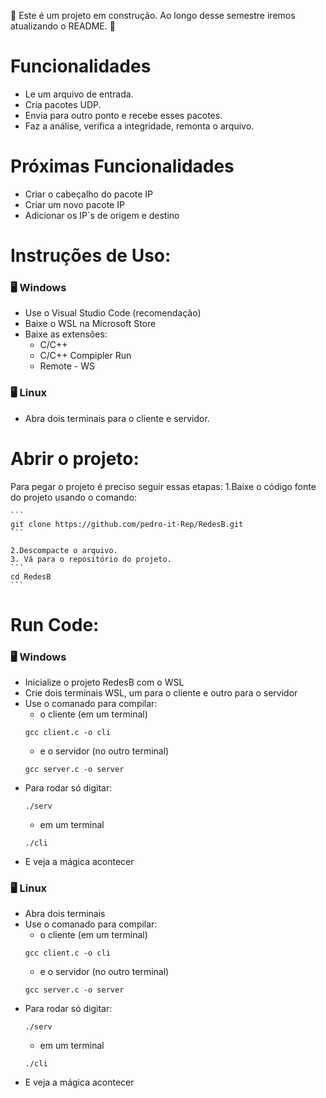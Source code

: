 :construction: Este é um projeto em construção. Ao longo desse semestre iremos atualizando o README. :construction:

# Funcionalidades

- Le um arquivo de entrada.
- Cria pacotes UDP.
- Envia para outro ponto e recebe esses pacotes.
- Faz a análise, verifica a integridade, remonta o arquivo.

# Próximas Funcionalidades

- Criar o cabeçalho do pacote IP
- Criar um novo pacote IP
- Adicionar os IP`s de origem e destino

# Instruções de Uso:

### :desktop_computer: Windows

- Use o Visual Studio Code (recomendação)
- Baixe o WSL na Microsoft Store
- Baixe as extensões:
    * C/C++
    * C/C++ Compipler Run
    * Remote - WS

### :desktop_computer: Linux

- Abra dois terminais para o cliente e servidor.

# Abrir o projeto:

Para pegar o projeto é preciso seguir essas etapas:
    1.Baixe o código fonte do projeto usando o comando:

    ```
    git clone https://github.com/pedro-it-Rep/RedesB.git
    ```

    2.Descompacte o arquivo.
    3. Vá para o repositório do projeto.
    ```
    cd RedesB
    ```

# Run Code:

### :desktop_computer: Windows

- Inicialize o projeto RedesB com o WSL
- Crie dois terminais WSL, um para o cliente e outro para o servidor
- Use o comanado para compilar:
    - o cliente (em um terminal)
    ```
    gcc client.c -o cli
    ```
    - e o servidor (no outro terminal)
    ```
    gcc server.c -o server
    ```
- Para rodar só digitar:
    ```
    ./serv
    ```
    - em um terminal
    ```
    ./cli
    ```
- E veja  a mágica acontecer

### :desktop_computer: Linux

- Abra dois terminais
- Use o comanado para compilar:
    - o cliente (em um terminal)
    ```
    gcc client.c -o cli
    ```
    - e o servidor (no outro terminal)
    ```
    gcc server.c -o server
    ```
- Para rodar só digitar:
    ```
    ./serv
    ```
    - em um terminal
    ```
    ./cli
    ```
- E veja  a mágica acontecer

